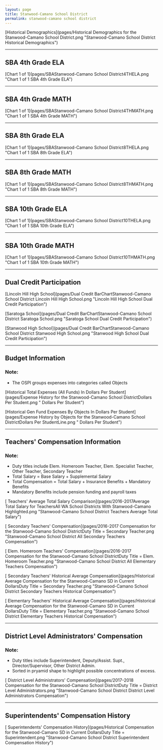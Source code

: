 ```yaml
---
layout: page
title: Stanwood-Camano School District
permalink: stanwood-camano school district
---
```



[Historical Demographics](pages/Historical Demographics for the Stanwood-Camano School District.png "Stanwood-Camano School District Historical Demographics")

___

## SBA 4th Grade ELA

[Chart 1 of 1](pages/SBAStanwood-Camano School District4THELA.png "Chart 1 of 1 SBA 4th Grade ELA")


___

## SBA 4th Grade MATH

[Chart 1 of 1](pages/SBAStanwood-Camano School District4THMATH.png "Chart 1 of 1 SBA 4th Grade MATH")


___

## SBA 8th Grade ELA

[Chart 1 of 1](pages/SBAStanwood-Camano School District8THELA.png "Chart 1 of 1 SBA 8th Grade ELA")


___

## SBA 8th Grade MATH

[Chart 1 of 1](pages/SBAStanwood-Camano School District8THMATH.png "Chart 1 of 1 SBA 8th Grade MATH")


___

## SBA 10th Grade ELA

[Chart 1 of 1](pages/SBAStanwood-Camano School District10THELA.png "Chart 1 of 1 SBA 10th Grade ELA")


___

## SBA 10th Grade MATH

[Chart 1 of 1](pages/SBAStanwood-Camano School District10THMATH.png "Chart 1 of 1 SBA 10th Grade MATH")


___

## Dual Credit Participation

[Lincoln Hill High School](pages/Dual Credit BarChartStanwood-Camano School District Lincoln Hill High School.png "Lincoln Hill High School Dual Credit Participation")

[Saratoga School](pages/Dual Credit BarChartStanwood-Camano School District Saratoga School.png "Saratoga School Dual Credit Participation")

[Stanwood High School](pages/Dual Credit BarChartStanwood-Camano School District Stanwood High School.png "Stanwood High School Dual Credit Participation")


___

## Budget Information
### Note:
- The OSPI groups expenses into categories called Objects

[Historical Total Expenses (All Funds) In Dollars Per Student](pages/Expense History for the Stanwood-Camano School DistrictDollars Per Student.png " Dollars Per Student")

[Historical Gen Fund Expenses By Objects In Dollars Per Student](pages/Expense History by Objects for the Stanwood-Camano School DistrictDollars Per StudentLine.png " Dollars Per Student")


___

## Teachers' Compensation Information
### Note:
- Duty titles include Elem. Homeroom Teacher, Elem. Specialist Teacher, Other Teacher, Secondary Teacher
- Total Salary = Base Salary + Supplemental Salary
- Total Compensation = Total Salary + Insurance Benefits + Mandatory Benefits
- Mandatory Benefits include pension funding and payroll taxes

[ Teachers' Average Total Salary Comparison](pages/2016-2017Average Total Salary for TeachersAll WA School Districts With Stanwood-Camano Highlighted.png "Stanwood-Camano School District Teachers Average Total Salary")

[ Secondary Teachers' Compensation](pages/2016-2017 Compensation for the Stanwood-Camano School DistrictDuty Title = Secondary Teacher.png "Stanwood-Camano School District All Secondary Teachers Compensation")

[ Elem. Homeroom Teachers' Compensation](pages/2016-2017 Compensation for the Stanwood-Camano School DistrictDuty Title = Elem. Homeroom Teacher.png "Stanwood-Camano School District All Elementary Teachers Compensation")

[ Secondary Teachers' Historical Average Compensation](pages/Historical Average Compensation for the Stanwood-Camano SD in Current DollarsDuty Title = Secondary Teacher.png "Stanwood-Camano School District Secondary Teachers Historical Compensation")

[ Elementary Teachers' Historical Average Compensation](pages/Historical Average Compensation for the Stanwood-Camano SD in Current DollarsDuty Title = Elementary Teacher.png "Stanwood-Camano School District Elementary Teachers Historical Compensation")


___

## District Level Administrators' Compensation

### Note:
- Duty titles include Superintendent, Deputy/Assist. Supt., Director/Supervisor, Other District Admin.
- Sorted in pryamid shape to highlight possible concentrations of excess.

[ District Level Administrators' Compensation](pages/2017-2018 Compensation for the Stanwood-Camano School DistrictDuty Title = District Level Administrators.png "Stanwood-Camano School District District Level Administrators Compensation")


___

## Superintendents' Compensation History

[ Superintendents' Compensation History](pages/Historical Compensation for the Stanwood-Camano SD in Current DollarsDuty Title = Superintendent.png "Stanwood-Camano School District Superintendent Compensation History")

